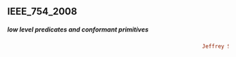 ## IEEE_754_2008
##### low level predicates and conformant primitives  
```ruby
                                                              Jeffrey Sarnoff © 2016-Mar-22 at New York
```



